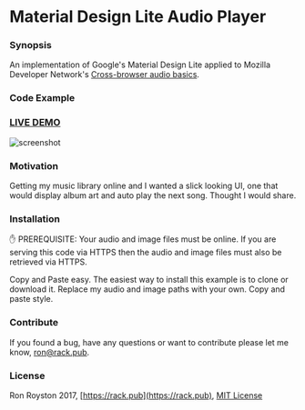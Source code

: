 # Material Design Lite Audio Player 

### Synopsis
An implementation of Google's Material Design Lite applied to Mozilla Developer Network's [Cross-browser audio basics](https://developer.mozilla.org/en-US/Apps/Fundamentals/Audio_and_video_delivery/Cross-browser_audio_basics).
### Code Example

### [LIVE DEMO](http://rack.pub/mdl-audio)

<img src="https://github.com/rhroyston/rhroyston.github.io/blob/master/mdlAudioPlayer.jpg" alt="screenshot">

### Motivation

Getting my music library online and I wanted a slick looking UI, one that would display album art and auto play the next song.  Thought I would share.

### Installation

:hand: PREREQUISITE: Your audio and image files must be online.  If you are serving this code via HTTPS then the audio and image files must also be retrieved via HTTPS.

Copy and Paste easy.  The easiest way to install this example is to clone or download it.  Replace my audio and image paths with your own.  Copy and paste style.

### Contribute

If you found a bug, have any questions or want to contribute please let me know, [ron@rack.pub](mailto:ron@rack.pub).

### License

Ron Royston 2017, [https://rack.pub](https://rack.pub), [MIT License](https://en.wikipedia.org/wiki/MIT_License)